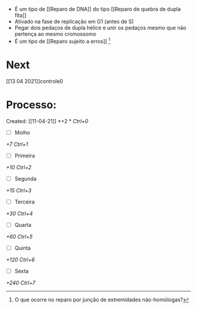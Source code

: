 + É um tipo de [[Reparo de DNA]] do tipo [[Reparo de quebra de dupla fita]]
+ Ativado na fase de replicação em G1 (antes de S)
+ Pegar dois pedaços de dupla hélice e unir os pedaços mesmo que não pertença ao mesmo cromossomo
+ É um tipo de [[Reparo sujeito a erros]] [^145357]

[^145357]: O que ocorre no reparo por junção de extremidades não-homólogas?

# Next
[[13 04 2021]]controle0
# Processo:
Created: [[11-04-21]]
*+2 *  *Ctrl+0*
- [ ] Molho  

*+7*  *Ctrl+1*

- [ ] Primeira 

*+10*  *Ctrl+2*

- [ ] Segunda

*+15*  *Ctrl+3*

- [ ] Terceira 

*+30*  *Ctrl+4*

- [ ] Quarta 

*+60*  *Ctrl+5*

- [ ] Quinta 

*+120*  *Ctrl+6*

- [ ] Sexta 

*+240*  *Ctrl+7*